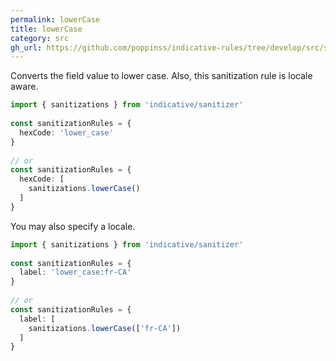 ```yaml
---
permalink: lowerCase
title: lowerCase
category: src
gh_url: https://github.com/poppinss/indicative-rules/tree/develop/src/sanitizations/lowerCase.ts
---
```


Converts the field value to lower case. Also, this sanitization rule
is locale aware.
 
```ts
import { sanitizations } from 'indicative/sanitizer'
 
const sanitizationRules = {
  hexCode: 'lower_case'
}
 
// or
const sanitizationRules = {
  hexCode: [
    sanitizations.lowerCase()
  ]
}
```
 
You may also specify a locale.
 
```ts
import { sanitizations } from 'indicative/sanitizer'
 
const sanitizationRules = {
  label: 'lower_case:fr-CA'
}
 
// or
const sanitizationRules = {
  label: [
    sanitizations.lowerCase(['fr-CA'])
  ]
}
```
